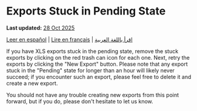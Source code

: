 # Exports Stuck in Pending State
**Last updated:** <a href="https://github.com/kobotoolbox/docs/blob/c8c238efa59b04f403f13c150b018e1807c66d5c/source/stuck_in_pending.md" class="reference">28 Oct 2025</a>

<a href="es/stuck_in_pending.html">Leer en español</a> | <a href="fr/stuck_in_pending.html">Lire en français</a> | <a href="ar/stuck_in_pending.html">اقرأ باللغة العربية</a>

If you have XLS exports stuck in the pending state, remove the stuck exports by clicking on the red trash can icon for each one. Next, retry the exports by clicking the "New Export" button. Please note that any export stuck in the "Pending" state for longer than an hour will likely never succeed; if you encounter such an export, please feel free to delete it and create a new export.

You should not have any trouble creating new exports from this point forward, but if you do, please don't hesitate to let us know.
